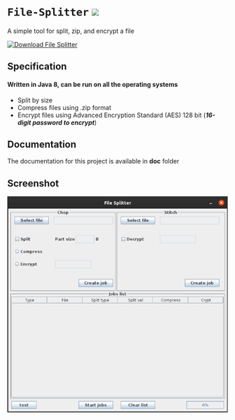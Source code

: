 # `File-Splitter` ![](doc/index.png)

A simple tool for split, zip, and encrypt a file

[![Download File Splitter](https://a.fsdn.com/con/app/sf-download-button)](https://sourceforge.net/projects/tool-file-splitter/files/latest/download)

## Specification

#### Written in Java 8, can be run on all the operating systems

- Split by size
- Compress files using .zip format
- Encrypt files using Advanced Encryption Standard (AES) 128 bit (***16-digit password to encrypt***)

## Documentation
The documentation for this project is available in **doc** folder

## Screenshot
![](doc/Screenshot.png)
